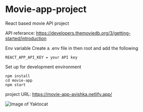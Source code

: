 # Movie-app-project

React based movie API project

API referance: https://developers.themoviedb.org/3/getting-started/introduction

Env variable 
Create a .env file in then root and add the following
```
REACT_APP_API_KEY = your API key
```
Set up for development environment
```
npm install
cd movie-app
npm start
```
project URL: https://movie-app-avishka.netlify.app/

![Image of Yaktocat](https://raw.githubusercontent.com/avishka964/movie-app-project/master/movie-app.png)
